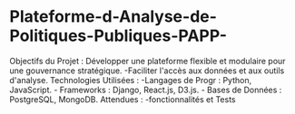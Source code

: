 # Plateforme-d-Analyse-de-Politiques-Publiques-PAPP-
Objectifs du Projet  : Développer une plateforme flexible et modulaire pour une gouvernance stratégique. -Faciliter l'accès aux données et aux outils d'analyse.  Technologies Utilisées :  -Langages de Progr : Python, JavaScript. - Frameworks : Django, React.js, D3.js. - Bases de Données : PostgreSQL, MongoDB. Attendues :  -fonctionnalités et Tests 

